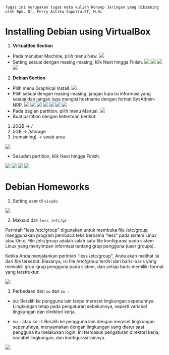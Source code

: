 `Tugas ini merupakan tugas mata kuliah Konsep Jaringan yang dibimbing oleh Bpk. Dr. Ferry Astika Saputra,ST, M.Sc`

# Installing Debian using VirtualBox

1. **VirtualBox Section**
- Pada menubar Machine, pilih menu New.
![](../assets/debian1.png)
- Setting sesuai dengan masing-masing, klik Next hingga Finish.
![](../assets/debian2.png)
![](../assets/debian3.png)
![](../assets/debian4.png)
![](../assets/debian5.png)

2. **Debian Section**
- Pilih menu Graphical Install.
![](../assets/debian6.png)
- Pilih sesuai dengan masing-masing, jangan lupa isi informasi yang sesuai dan jangan lupa mengisi hostname dengan format SysAdmin-NRP.
![](../assets/debian7.png)
![](../assets/debian8.png)
![](../assets/debian9.png)
![](../assets/debian10.png)
![](../assets/debian11.png)
![](../assets/debian12.png)
![](../assets/debian13.png)
- Pada bagian partition, pilih menu Manual.
![](../assets/debian14.png)
- Buat partition dengan ketentuan berikut:
1. 20GB -> /
2. 5GB -> /storage
3. (remaining) -> swab area

![](../assets/debian15.png)
- Sesudah partition, klik Next hingga Finish.

![](../assets/debian16.png)
![](../assets/debian17.png)
![](../assets/debian18.png)
![](../assets/debian19.png)



# Debian Homeworks

1. Setting user di `visudo`

![](../assets/debian20.png)

2. Maksud dari `less /etc/gr`

Perintah "less /etc/group" digunakan untuk membuka file /etc/group menggunakan program pembaca teks bernama "less" pada sistem Linux atau Unix. File /etc/group adalah salah satu file konfigurasi pada sistem Linux yang menyimpan informasi tentang grup pengguna (user groups).

Ketika Anda menjalankan perintah "less /etc/group", Anda akan melihat isi dari file tersebut. Biasanya, isi file /etc/group terdiri dari baris-baris yang mewakili grup-grup pengguna pada sistem, dan setiap baris memiliki format yang terstruktur.

![](../assets/debian21.png)


3. Perbedaan dari `su` dan `su -`

- su: Beralih ke pengguna lain tanpa mereset lingkungan sepenuhnya. Lingkungan tetap pada pengaturan sebelumnya, seperti variabel lingkungan dan direktori kerja.

- su - atau su -l: Beralih ke pengguna lain dengan mereset lingkungan sepenuhnya, menyamakan dengan lingkungan yang diatur saat pengguna itu melakukan login. Ini termasuk pengaturan direktori kerja, variabel lingkungan, dan konfigurasi lainnya.

![](../assets/debian20.png)